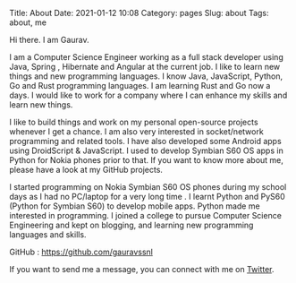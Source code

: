 Title: About
Date: 2021-01-12 10:08
Category: pages
Slug: about
Tags: about, me

Hi there. I am Gaurav.

I am a Computer Science Engineer working as a full stack developer using Java, Spring , Hibernate and Angular at the current job. I like to learn new things and new programming languages. I know Java, JavaScript, Python, Go and Rust programming languages. I am learning Rust and Go now a days. I would like to work for a company where I can enhance my skills and learn new things.


I like to build things and work on my personal open-source projects whenever I get a chance. I am also very interested in socket/network programming and related tools. I have also developed some Android apps using DroidScript & JavaScript. I used to develop Symbian S60 OS apps in Python for Nokia phones prior to that. If you want to know more about me, please have a look at my GitHub projects.


I started programming on Nokia Symbian S60 OS phones during my school days as I had no PC/laptop for a very long time . I learnt Python and PyS60 (Python for Symbian S60) to develop mobile apps. Python made me interested in programming. I joined a college to pursue Computer Science Engineering and kept on blogging, and learning new programming languages and skills.

GitHub : <https://github.com/gauravssnl>

If you want to send me a message, you can connect with me on [Twitter](https://twitter.com/gauravssnl).
